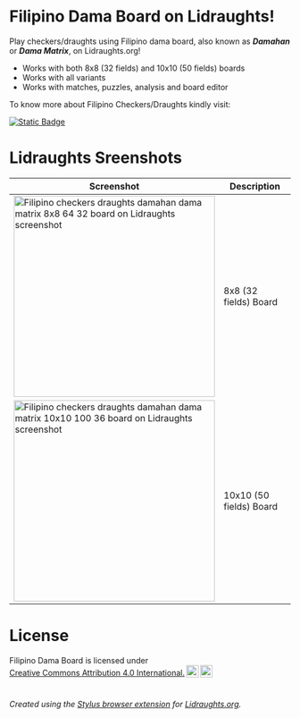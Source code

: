 # Filipino Dama Board on Lidraughts!

Play checkers/draughts using Filipino dama board, also known as ***Damahan*** or ***Dama Matrix***, on Lidraughts.org!

- Works with both 8x8 (32 fields) and 10x10 (50 fields) boards
- Works with all variants
- Works with matches, puzzles, analysis and board editor

To know more about Filipino Checkers/Draughts kindly visit:

[![Static Badge](https://img.shields.io/badge/How_to_Play-Filipino_Checkers/Draughts-blue?logo=wordpress)](https://luffykudo.wordpress.com/2024/03/11/how-to-play-filipino-checkers/)

# Lidraughts Sreenshots

| Screenshot | Description |
|---|---|
| <img src="https://raw.githubusercontent.com/LuffyKudo/Lidraughts-Themes/main/Filipino%20Dama%20Board/Lidraughts%20Dama%20Matrix%20(32)%20Screenshot.png" alt="Filipino checkers draughts damahan dama matrix 8x8 64 32 board on Lidraughts screenshot" width="360"/> | 8x8 (32 fields) Board |
| <img src="https://raw.githubusercontent.com/LuffyKudo/Lidraughts-Themes/main/Filipino%20Dama%20Board/Lidraughts%20Dama%20Matrix%20(50)%20Screenshot.png" alt="Filipino checkers draughts damahan dama matrix 10x10 100 36 board on Lidraughts screenshot" width="360"/> | 10x10 (50 fields) Board |

# License

<p xmlns:cc="http://creativecommons.org/ns#" >Filipino Dama Board is licensed under <a href="https://creativecommons.org/licenses/by/4.0/?ref=chooser-v1" target="_blank" rel="license noopener noreferrer" style="display:inline-block;">Creative Commons Attribution 4.0 International.<img style="height:22px!important;margin-left:3px;vertical-align:text-bottom;" src="https://mirrors.creativecommons.org/presskit/icons/cc.svg?ref=chooser-v1" alt=""><img style="height:22px!important;margin-left:3px;vertical-align:text-bottom;" src="https://mirrors.creativecommons.org/presskit/icons/by.svg?ref=chooser-v1" alt=""></a></p>

#
*Created using the [Stylus browser extension](https://add0n.com/stylus.html) for [Lidraughts.org](https://lidraughts.org).*
